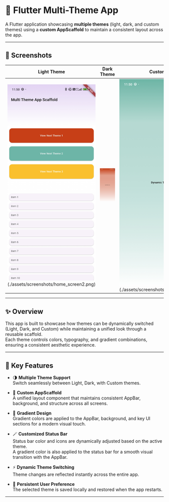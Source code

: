 # 🌈 Flutter Multi-Theme App

A Flutter application showcasing **multiple themes** (light, dark, and custom themes) using a **custom AppScaffold** to maintain a consistent layout across the app.

---

## 📸 Screenshots

| Light Theme | Dark Theme | Custom Theme |
|--------------|-------------|---------------|
| ![Light Theme](./assets/screenshots/home_screen1.png)(./assets/screenshots/home_screen2.png) | ![Dark Theme](./assets/screenshots/dynamic_theme1.png) | ![Custom Theme](./assets/screenshots/dynamic_theme2.png)(./assets/screenshots/dynamic_theme3.png)  |

---


## ✨ Overview

This app is built to showcase how themes can be dynamically switched (Light, Dark, and Custom) while maintaining a unified look through a reusable scaffold.  
Each theme controls colors, typography, and gradient combinations, ensuring a consistent aesthetic experience.

---

## 🎨 Key Features

- 🌗 **Multiple Theme Support**  
  Switch seamlessly between Light, Dark, with Custom themes.

- 🧱 **Custom AppScaffold**  
  A unified layout component that maintains consistent AppBar, background, and structure across all screens.

- 🌈 **Gradient Design**  
  Gradient colors are applied to the AppBar, background, and key UI sections for a modern visual touch.

- 🪄 **Customized Status Bar**  
  Status bar color and icons are dynamically adjusted based on the active theme.  
  A gradient color is also applied to the status bar for a smooth visual transition with the AppBar.

- ⚡ **Dynamic Theme Switching**  
  Theme changes are reflected instantly across the entire app.

- 💾 **Persistent User Preference**  
  The selected theme is saved locally and restored when the app restarts.

---

